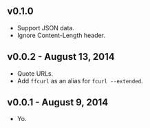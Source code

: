 ## v0.1.0

* Support JSON data.
* Ignore Content-Length header.

## v0.0.2 - August 13, 2014

* Quote URLs.
* Add `ffcurl` as an alias for `fcurl --extended`.

## v0.0.1 - August  9, 2014

* Yo.
